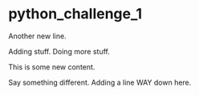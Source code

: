 # python_challenge_1

Another new line.

Adding stuff. Doing more stuff.

This is some new content.



Say something different. Adding a line WAY down here.

